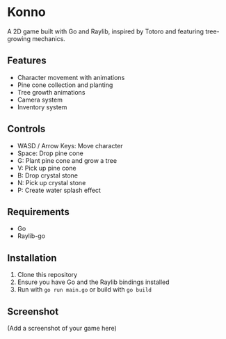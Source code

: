 # Konno

A 2D game built with Go and Raylib, inspired by Totoro and featuring tree-growing mechanics.

## Features
- Character movement with animations
- Pine cone collection and planting
- Tree growth animations
- Camera system
- Inventory system

## Controls
- WASD / Arrow Keys: Move character
- Space: Drop pine cone
- G: Plant pine cone and grow a tree
- V: Pick up pine cone
- B: Drop crystal stone
- N: Pick up crystal stone
- P: Create water splash effect

## Requirements
- Go
- Raylib-go

## Installation
1. Clone this repository
2. Ensure you have Go and the Raylib bindings installed
3. Run with `go run main.go` or build with `go build`

## Screenshot
(Add a screenshot of your game here)
